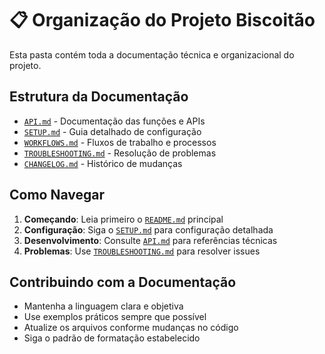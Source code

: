 # 📋 Organização do Projeto Biscoitão

Esta pasta contém toda a documentação técnica e organizacional do projeto.

## Estrutura da Documentação

- [`API.md`](./API.md) - Documentação das funções e APIs
- [`SETUP.md`](./SETUP.md) - Guia detalhado de configuração
- [`WORKFLOWS.md`](./WORKFLOWS.md) - Fluxos de trabalho e processos
- [`TROUBLESHOOTING.md`](./TROUBLESHOOTING.md) - Resolução de problemas
- [`CHANGELOG.md`](./CHANGELOG.md) - Histórico de mudanças

## Como Navegar

1. **Começando**: Leia primeiro o [`README.md`](../README.md) principal
2. **Configuração**: Siga o [`SETUP.md`](./SETUP.md) para configuração detalhada
3. **Desenvolvimento**: Consulte [`API.md`](./API.md) para referências técnicas
4. **Problemas**: Use [`TROUBLESHOOTING.md`](./TROUBLESHOOTING.md) para resolver issues

## Contribuindo com a Documentação

- Mantenha a linguagem clara e objetiva
- Use exemplos práticos sempre que possível
- Atualize os arquivos conforme mudanças no código
- Siga o padrão de formatação estabelecido
